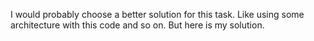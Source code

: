 I would probably choose a better solution for this task. Like using some architecture with this code and so on. But here is my solution.
